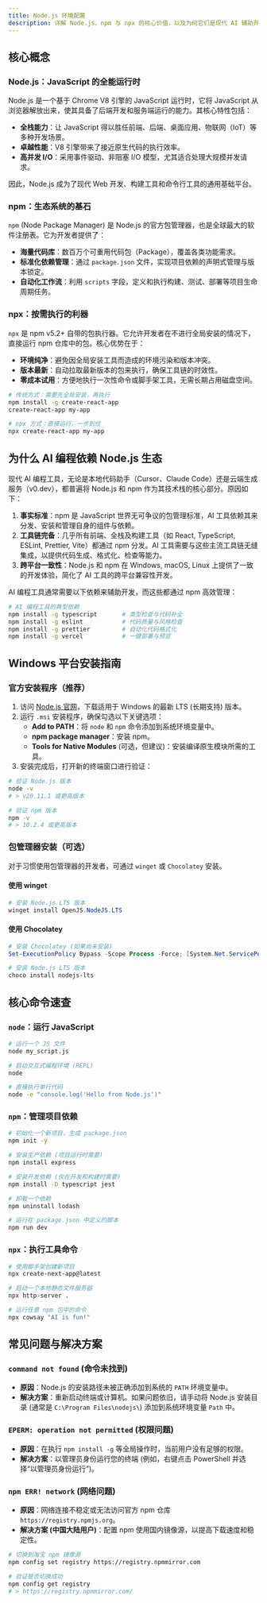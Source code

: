 ```yaml
---
title: Node.js 环境配置
description: 详解 Node.js、npm 与 npx 的核心价值，以及为何它们是现代 AI 辅助开发不可或缺的基础设施。
---
```


## 核心概念

### Node.js：JavaScript 的全能运行时

Node.js 是一个基于 Chrome V8 引擎的 JavaScript 运行时，它将 JavaScript 从浏览器解放出来，使其具备了后端开发和服务端运行的能力。其核心特性包括：

- **全栈能力**：让 JavaScript 得以胜任前端、后端、桌面应用、物联网（IoT）等多种开发场景。
- **卓越性能**：V8 引擎带来了接近原生代码的执行效率。
- **高并发 I/O**：采用事件驱动、非阻塞 I/O 模型，尤其适合处理大规模并发请求。

因此，Node.js 成为了现代 Web 开发、构建工具和命令行工具的通用基础平台。

### npm：生态系统的基石

`npm` (Node Package Manager) 是 Node.js 的官方包管理器，也是全球最大的软件注册表。它为开发者提供了：

- **海量代码库**：数百万个可重用代码包（Package），覆盖各类功能需求。
- **标准化依赖管理**：通过 `package.json` 文件，实现项目依赖的声明式管理与版本锁定。
- **自动化工作流**：利用 `scripts` 字段，定义和执行构建、测试、部署等项目生命周期任务。

### npx：按需执行的利器

`npx` 是 npm v5.2+ 自带的包执行器。它允许开发者在不进行全局安装的情况下，直接运行 npm 仓库中的包。核心优势在于：

- **环境纯净**：避免因全局安装工具而造成的环境污染和版本冲突。
- **版本最新**：自动拉取最新版本的包来执行，确保工具链的时效性。
- **零成本试用**：方便地执行一次性命令或脚手架工具，无需长期占用磁盘空间。

```bash
# 传统方式：需要先全局安装，再执行
npm install -g create-react-app
create-react-app my-app

# npx 方式：直接运行，一步到位
npx create-react-app my-app
```

## 为什么 AI 编程依赖 Node.js 生态

现代 AI 编程工具，无论是本地代码助手（Cursor、Claude Code）还是云端生成服务（v0.dev），都普遍将 Node.js 和 npm 作为其技术栈的核心部分。原因如下：

1.  **事实标准**：npm 是 JavaScript 世界无可争议的包管理标准，AI 工具依赖其来分发、安装和管理自身的组件与依赖。
2.  **工具链完备**：几乎所有前端、全栈及构建工具（如 React, TypeScript, ESLint, Prettier, Vite）都通过 npm 分发。AI 工具需要与这些主流工具链无缝集成，以提供代码生成、格式化、检查等能力。
3.  **跨平台一致性**：Node.js 和 npm 在 Windows, macOS, Linux 上提供了一致的开发体验，简化了 AI 工具的跨平台兼容性开发。

AI 编程工具通常需要以下依赖来辅助开发，而这些都通过 npm 高效管理：

```bash
# AI 编程工具的典型依赖
npm install -g typescript       # 类型检查与代码补全
npm install -g eslint           # 代码质量与风格检查
npm install -g prettier         # 自动化代码格式化
npm install -g vercel           # 一键部署与预览
```

## Windows 平台安装指南

### 官方安装程序（推荐）

1.  访问 [Node.js 官网](https://nodejs.org/)，下载适用于 Windows 的最新 LTS (长期支持) 版本。
2.  运行 `.msi` 安装程序，确保勾选以下关键选项：
    - **Add to PATH**：将 `node` 和 `npm` 命令添加到系统环境变量中。
    - **npm package manager**：安装 npm。
    - **Tools for Native Modules** (可选，但建议)：安装编译原生模块所需的工具。
3.  安装完成后，打开新的终端窗口进行验证：

```bash
# 验证 Node.js 版本
node -v
# > v20.11.1 或更高版本

# 验证 npm 版本
npm -v
# > 10.2.4 或更高版本
```

### 包管理器安装（可选）

对于习惯使用包管理器的开发者，可通过 `winget` 或 `Chocolatey` 安装。

#### 使用 winget

```powershell
# 安装 Node.js LTS 版本
winget install OpenJS.NodeJS.LTS
```

#### 使用 Chocolatey

```powershell
# 安装 Chocolatey (如果尚未安装)
Set-ExecutionPolicy Bypass -Scope Process -Force; [System.Net.ServicePointManager]::SecurityProtocol = [System.Net.ServicePointManager]::SecurityProtocol -bor 3072; iex ((New-Object System.Net.WebClient).DownloadString('https://community.chocolatey.org/install.ps1'))

# 安装 Node.js LTS 版本
choco install nodejs-lts
```

## 核心命令速查

### `node`：运行 JavaScript

```bash
# 运行一个 JS 文件
node my_script.js

# 启动交互式编程环境 (REPL)
node

# 直接执行单行代码
node -e "console.log('Hello from Node.js')"
```

### `npm`：管理项目依赖

```bash
# 初始化一个新项目，生成 package.json
npm init -y

# 安装生产依赖 (项目运行时需要)
npm install express

# 安装开发依赖 (仅在开发和构建时需要)
npm install -D typescript jest

# 卸载一个依赖
npm uninstall lodash

# 运行在 package.json 中定义的脚本
npm run dev
```

### `npx`：执行工具命令

```bash
# 使用脚手架创建新项目
npx create-next-app@latest

# 启动一个本地静态文件服务器
npx http-server .

# 运行任意 npm 包中的命令
npx cowsay "AI is fun!"
```

## 常见问题与解决方案

### `command not found` (命令未找到)

- **原因**：Node.js 的安装路径未被正确添加到系统的 `PATH` 环境变量中。
- **解决方案**：重新启动终端或计算机。如果问题依旧，请手动将 Node.js 安装目录 (通常是 `C:\Program Files\nodejs\`) 添加到系统环境变量 `Path` 中。

### `EPERM: operation not permitted` (权限问题)

- **原因**：在执行 `npm install -g` 等全局操作时，当前用户没有足够的权限。
- **解决方案**：以管理员身份运行您的终端 (例如，右键点击 PowerShell 并选择“以管理员身份运行”)。

### `npm ERR! network` (网络问题)

- **原因**：网络连接不稳定或无法访问官方 npm 仓库 `https://registry.npmjs.org`。
- **解决方案 (中国大陆用户)**：配置 npm 使用国内镜像源，以提高下载速度和稳定性。

```bash
# 切换到淘宝 npm 镜像源
npm config set registry https://registry.npmmirror.com

# 验证是否切换成功
npm config get registry
# > https://registry.npmmirror.com/
```

